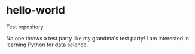 # hello-world
Test repository

No one throws a test party like my grandma's test party! 
I am interested in learning Python for data science. 
